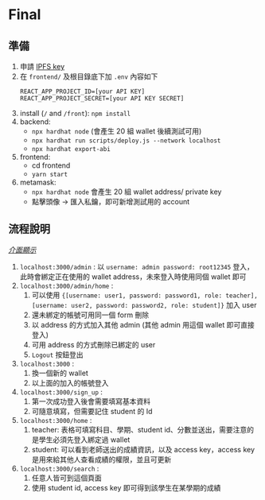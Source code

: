 # Final

## 準備
1. 申請 [IPFS key](https://www.infura.io/product/ipfs?utm_content=sitelink&utm_source=google&utm_medium=paidsearch&utm_campaign=Infura-Search-APAC-en-Brand-PHR&utm_term=infura%20ipfs&gad=1&gclid=CjwKCAjwpayjBhAnEiwA-7ena51bqKSS4Yf1ZaChV_79qPTmtTCYHLbNxEQTSuSGBT7qT4WDi5NOXRoCfkQQAvD_BwE)
2. 在 `frontend/` 及根目錄底下加 `.env` 內容如下
   ```
   REACT_APP_PROJECT_ID=[your API KEY]
   REACT_APP_PROJECT_SECRET=[your API KEY SECRET]
   ```
3. install (`/` and `/front`): `npm install`
4. backend:
    - `npx hardhat node` (會產生 20 組 wallet 後續測試可用)
    - `npx hardhat run scripts/deploy.js --network localhost`
    - `npx hardhat export-abi`
5. frontend:
    - cd frontend
    - `yarn start`
6. metamask:
    - `npx hardhat node` 會產生 20 組 wallet address/ private key
    - 點擊頭像 -> 匯入私鑰，即可新增測試用的 account

## 流程說明
*[介面顯示](https://docs.google.com/presentation/d/1HBRwTv65NyT9jDvwYVO95Xm_Nft_TiLRuIDa8iBr5cw/edit?usp=sharing)*
1. `localhost:3000/admin` : 以 `username: admin password: root12345` 登入，此時會綁定正在使用的 wallet address，未來登入時使用同個 wallet 即可
2. `localhost:3000/admin/home` : 
   1.  可以使用 `{[username: user1, password: password1, role: teacher], [username: user2, password: password2, role: student]}` 加入 user
   2.  還未綁定的帳號可用同一個 form 刪除
   3.  以 address 的方式加入其他 admin (其他 admin 用這個 wallet 即可直接登入)
   4.  可用 address 的方式刪除已綁定的 user
   5.  `Logout` 按鈕登出
3. `localhost:3000` : 
   1. 換一個新的 wallet 
   2. 以上面的加入的帳號登入
4. `localhost:3000/sign_up` : 
   1. 第一次成功登入後會需要填寫基本資料
   2. 可隨意填寫，但需要記住 student 的 Id
5. `localhost:3000/home` : 
   1. teacher: 表格可填寫科目、學期、student id、分數並送出，需要注意的是學生必須先登入綁定過 wallet
   2. student: 可以看到老師送出的成績資訊，以及 access key，access key 是用來給其他人查看成績的權限，並且可更新
6. `localhost:3000/search` :
   1. 任意人皆可到這個頁面
   2. 使用 student id, access key 即可得到該學生在某學期的成績
